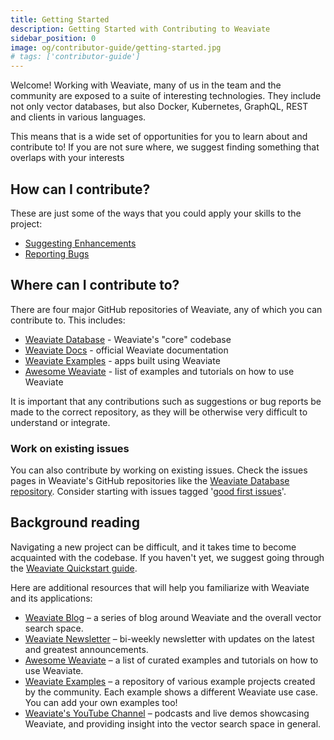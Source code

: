```yaml
---
title: Getting Started
description: Getting Started with Contributing to Weaviate
sidebar_position: 0
image: og/contributor-guide/getting-started.jpg
# tags: ['contributor-guide']
---
```


Welcome! Working with Weaviate, many of us in the team and the community are exposed to a suite of interesting technologies. They include not only vector databases, but also Docker, Kubernetes, GraphQL, REST and clients in various languages.

This means that is a wide set of opportunities for you to learn about and contribute to! If you are not sure where, we suggest finding something that overlaps with your interests

## How can I contribute?

These are just some of the ways that you could apply your skills to the project:

* [Suggesting Enhancements](./suggesting-enhancements.md)
* [Reporting Bugs](./reporting-bugs.md)

## Where can I contribute to?

There are four major GitHub repositories of Weaviate, any of which you can contribute to. This includes:

* [Weaviate Database](https://github.com/weaviate/weaviate) - Weaviate's "core" codebase
* [Weaviate Docs](https://github.com/weaviate/docs) - official Weaviate documentation
* [Weaviate Examples](https://github.com/weaviate/weaviate-examples) - apps built using Weaviate
* [Awesome Weaviate](https://github.com/weaviate/awesome-weaviate) - list of examples and tutorials on how to use Weaviate

It is important that any contributions such as suggestions or bug reports be made to the correct repository, as they will be otherwise very difficult to understand or integrate.

### Work on existing issues

You can also contribute by working on existing issues. Check the issues pages in Weaviate's GitHub repositories like the [Weaviate Database repository](https://github.com/weaviate/weaviate/issues). Consider starting with issues tagged '[good first issues](https://github.com/weaviate/weaviate/labels/good-first-issue)'.

## Background reading

Navigating a new project can be difficult, and it takes time to become acquainted with the codebase. If you haven't yet, we suggest going through the [Weaviate Quickstart guide](/weaviate/quickstart/index.md).

Here are additional resources that will help you familiarize with Weaviate and its applications:

* [Weaviate Blog](https://weaviate.io/blog) – a series of blog around Weaviate and the overall vector search space.
* [Weaviate Newsletter](https://newsletter.weaviate.io) – bi-weekly newsletter with updates on the latest and greatest announcements.
* [Awesome Weaviate](https://github.com/weaviate/awesome-weaviate) – a list of curated examples and tutorials on how to use Weaviate.
* [Weaviate Examples](https://github.com/weaviate/weaviate-examples) – a repository of various example projects created by the community. Each example shows a different Weaviate use case. You can add your own examples too!
* [Weaviate's YouTube Channel](https://www.youtube.com/c/SeMI-and-Weaviate/featured) – podcasts and live demos showcasing Weaviate, and providing insight into the vector search space in general.
